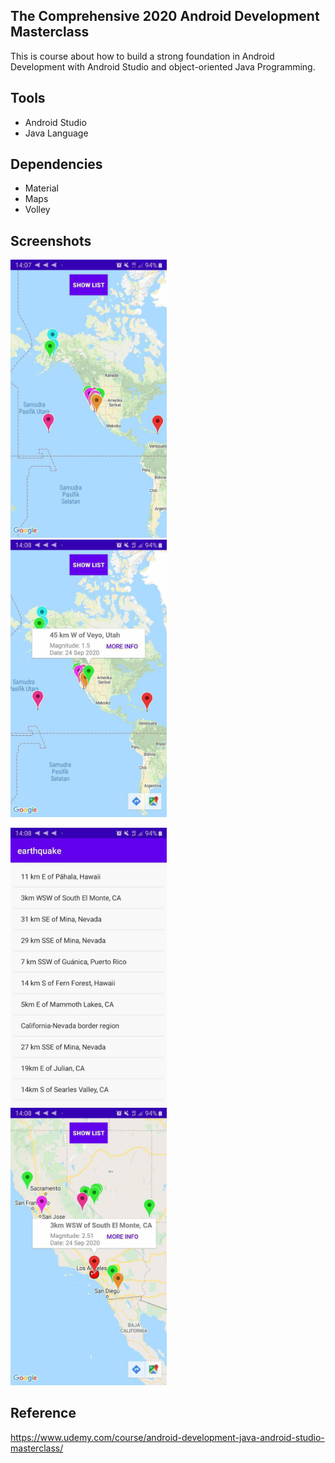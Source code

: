 ## The Comprehensive 2020 Android Development Masterclass

This is course about how to build a strong foundation in Android  Development with Android Studio and object-oriented Java Programming.

## Tools

* Android Studio
* Java Language

## Dependencies

* Material
* Maps
* Volley

## Screenshots

<img src="https://raw.githubusercontent.com/rezaerbe/earthquake-comprehensive/master/E1.jpg?raw=true" alt="E1" width=250 /> &nbsp; &nbsp; <img src="https://raw.githubusercontent.com/rezaerbe/earthquake-comprehensive/master/E2.jpg?raw=true&" alt="E2" width=250 />

<img src="https://raw.githubusercontent.com/rezaerbe/earthquake-comprehensive/master/E3.jpg?raw=true" alt="E3" width=250 /> &nbsp; &nbsp; <img src="https://raw.githubusercontent.com/rezaerbe/earthquake-comprehensive/master/E4.jpg?raw=true&" alt="E4" width=250 />

## Reference

https://www.udemy.com/course/android-development-java-android-studio-masterclass/